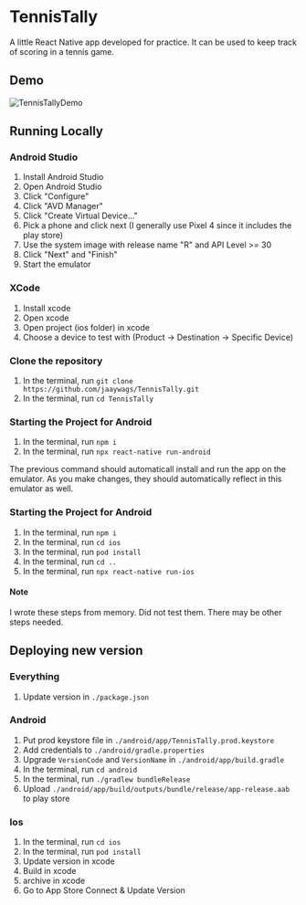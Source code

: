# TennisTally

A little React Native app developed for practice. It can be used to keep track of scoring in a tennis game.

## Demo

![TennisTallyDemo](https://user-images.githubusercontent.com/38050123/158088153-53570edf-67d9-4c80-b0c2-56a04a4bee87.gif)

## Running Locally

### Android Studio

1. Install Android Studio
2. Open Android Studio
3. Click "Configure"
4. Click "AVD Manager"
5. Click "Create Virtual Device..."
6. Pick a phone and click next (I generally use Pixel 4 since it includes the play store)
7. Use the system image with release name "R" and API Level >= 30
8. Click "Next" and "Finish"
9. Start the emulator

### XCode

1. Install xcode
2. Open xcode
3. Open project (ios folder) in xcode
4. Choose a device to test with (Product -> Destination -> Specific Device)

### Clone the repository

1. In the terminal, run `git clone https://github.com/jaaywags/TennisTally.git`
2. In the terminal, run `cd TennisTally`

### Starting the Project for Android

1. In the terminal, run `npm i`
2. In the terminal, run `npx react-native run-android`

The previous command should automaticall install and run the app on the emulator. As you make changes, they should automatically reflect in this emulator as well.

### Starting the Project for Android

1. In the terminal, run `npm i`
2. In the terminal, run `cd ios`
3. In the terminal, run `pod install`
4. In the terminal, run `cd ..`
5. In the terminal, run `npx react-native run-ios`

#### Note

I wrote these steps from memory. Did not test them. There may be other steps needed.

## Deploying new version

### Everything

1. Update version in `./package.json`

### Android

1. Put prod keystore file in `./android/app/TennisTally.prod.keystore`
2. Add credentials to `./android/gradle.properties`
3. Upgrade `VersionCode` and `VersionName` in `./android/app/build.gradle`
4. In the terminal, run `cd android`
5. In the terminal, run `./gradlew bundleRelease`
6. Upload `./android/app/build/outputs/bundle/release/app-release.aab` to play store

### Ios

1. In the terminal, run `cd ios`
2. In the terminal, run `pod install`
3. Update version in xcode
4. Build in xcode
5. archive in xcode
6. Go to App Store Connect & Update Version
